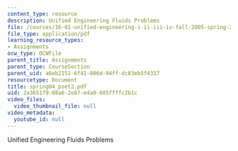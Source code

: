 ```yaml
---
content_type: resource
description: Unified Engineering Fluids Problems
file: /courses/16-01-unified-engineering-i-ii-iii-iv-fall-2005-spring-2006/2a36517908a62e87e4a9605ffffc2b1c_spring04_pset2.pdf
file_type: application/pdf
learning_resource_types:
- Assignments
ocw_type: OCWFile
parent_title: Assignments
parent_type: CourseSection
parent_uid: a6eb2151-6f41-806d-94ff-dc83eb5f4337
resourcetype: Document
title: spring04_pset2.pdf
uid: 2a365179-08a6-2e87-e4a9-605ffffc2b1c
video_files:
  video_thumbnail_file: null
video_metadata:
  youtube_id: null
---
```

Unified Engineering Fluids Problems

